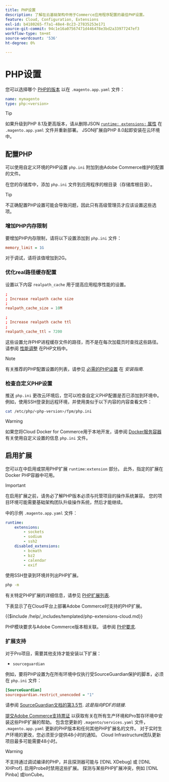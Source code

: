 ```yaml
---
title: PHP设置
description: 了解在云基础架构中用于Commerce应用程序配置的最佳PHP设置。
feature: Cloud, Configuration, Extensions
exl-id: b4180265-f7a1-48e4-8c23-27835253e171
source-git-commit: 94c1e16a07567471d446478e3bd2a33977247ef3
workflow-type: tm+mt
source-wordcount: '536'
ht-degree: 0%

---
```


# PHP设置

您可以选择哪个 [PHP的版本](https://experienceleague.adobe.com/docs/commerce-operations/installation-guide/system-requirements.html) 以在 `.magento.app.yaml` 文件：

```yaml
name: mymagento
type: php:<version>
```

>[!TIP]
>
>如果升级到PHP 8.1及更高版本，请从删除JSON [`runtime: extensions:` 属性](properties.md#runtime) 在 `.magento.app.yaml` 文件并重新部署。 JSON扩展自PHP 8.0起即安装在云环境中。

## 配置PHP

可以使用自定义环境的PHP设置 `php.ini` 附加到由Adobe Commerce维护的配置的文件。

在您的存储库中，添加 `php.ini` 文件到应用程序的根目录（存储库根目录）。

>[!TIP]
>
>不正确配置PHP设置可能会导致问题，因此只有高级管理员才应该设置这些选项。

### 增加PHP内存限制

要增加PHP内存限制，请将以下设置添加到 `php.ini` 文件：

```ini
memory_limit = 1G
```

对于调试，请将该值增加到2G。

### 优化real路径缓存配置

设置以下内容 `realpath_cache` 用于提高应用程序性能的设置。

```conf
;
; Increase realpath cache size
;
realpath_cache_size = 10M

;
; Increase realpath cache ttl
;
realpath_cache_ttl = 7200
```

这些设置允许PHP进程缓存文件的路径，而不是在每次加载页时查找这些路径。 请参阅 [性能调整](https://www.php.net/manual/en/ini.core.php) 在PHP文档中。

>[!NOTE]
>
>有关推荐的PHP配置设置的列表，请参见 [必需的PHP设置](https://experienceleague.adobe.com/docs/commerce-operations/installation-guide/prerequisites/php-settings.html) 在 _安装指南_.

### 检查自定义PHP设置

推送 `php.ini` 更改云环境后，您可以检查自定义PHP配置是否已添加到环境中。 例如，使用SSH登录到远程环境，并使用类似于以下内容的内容查看文件：

```bash
cat /etc/php/<php-version>/fpm/php.ini
```

>[!WARNING]
>
>如果您将Cloud Docker for Commerce用于本地开发，请参阅 [Docker服务容器](https://developer.adobe.com/commerce/cloud-tools/docker/containers/service/#fpm-container) 有关使用自定义设置的信息 `php.ini` 文件。

## 启用扩展

您可以在中启用或禁用PHP扩展 `runtime:extension` 部分。 此外，指定的扩展在Docker PHP容器中可用。

>[!IMPORTANT]
>
>在启用扩展之前，请务必了解PHP版本必须与托管项目的操作系统兼容。 您的项目环境可能需要基础架构团队升级操作系统，然后才能继续。

中的示例 `.magento.app.yaml` 文件：

```yaml
runtime:
    extensions:
        - sockets
        - sodium
        - ssh2
    disabled_extensions:
        - bcmath
        - bz2
        - calendar
        - exif
```

使用SSH登录到环境并列出PHP扩展。

```bash
php -m
```

有关特定PHP扩展的详细信息，请参见 [PHP扩展列表](https://www.php.net/manual/en/extensions.alphabetical.php).

下表显示了在Cloud平台上部署Adobe Commerce时支持的PHP扩展。

{{$include /help/_includes/templated/php-extensions-cloud.md}}

PHP模块要求与Adobe Commerce版本相关联。 请参阅 [PHP要求](https://experienceleague.adobe.com/docs/commerce-operations/installation-guide/prerequisites/php-settings.html).

### 扩展支持

对于Pro项目，需要其他支持才能安装以下扩展：

- `sourceguardian`

例如，要将PHP设置为在所有环境中仅执行受SourceGuardian保护的脚本，必须在 `php.ini` 文件：

```ini
[SourceGuardian]
sourceguardian.restrict_unencoded = "1"
```

请参阅 [SourceGuardian文档的第3.5节](https://sourceguardian.com/demofiles/files/SourceGuardian%20for%20Linux%20User%20Manual.pdf). _这是指向PDF的链接_.

[提交Adobe Commerce支持票证](https://experienceleague.adobe.com/docs/commerce-knowledge-base/kb/help-center-guide/magento-help-center-user-guide.html#submit-ticket) 以获取有关在所有生产环境和Pro暂存环境中安装这些PHP扩展的帮助。 包含您更新的 `.magento/services.yaml` 文件， `.magento.app.yaml` 更新的PHP版本和任何其他PHP扩展名的文件。 对于实时生产环境的更改，您必须至少提供48小时的通知。 Cloud Infrastructure团队更新项目最多可能需要48小时。

>[!WARNING]
>
>不支持通过调试编译的PHP，并且探测器可能与 [!DNL XDebug] 或 [!DNL XHProf]. 启用Probe时禁用这些扩展。 探测与某些PHP扩展冲突，例如 [!DNL Pinba] 或IonCube。

